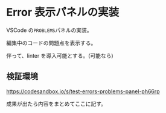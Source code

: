 # Error 表示パネルの実装

VSCode の`PROBLEMS`パネルの実装。

編集中のコードの問題点を表示する。

伴って、linter を導入可能とする。(可能なら)

## 検証環境

https://codesandbox.io/s/test-errors-problems-panel-ph66rp

成果が出たら内容をまとめてここに記す。
